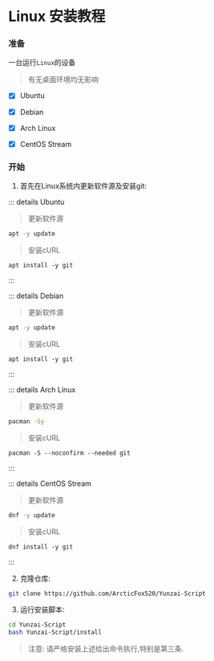 # Linux 安装教程

### 准备
一台运行`Linux`的设备

> 有无桌面环境均无影响

- [X] Ubuntu

- [X] Debian

- [X] Arch Linux

- [X] CentOS Stream

### 开始
1. 首先在Linux系统内更新软件源及安装git:

::: details Ubuntu

> 更新软件源

```bash
apt -y update
```

> 安装cURL

```
apt install -y git
```
:::

::: details Debian
> 更新软件源

```bash
apt -y update
```

> 安装cURL

```
apt install -y git
```
:::

::: details Arch Linux
> 更新软件源

```bash
pacman -Sy
```

> 安装cURL

```
pacman -S --noconfirm --needed git
```
:::

::: details CentOS Stream
> 更新软件源

```bash
dnf -y update
```

> 安装cURL

```
dnf install -y git
```
:::

2. 克隆仓库: 
```bash
git clone https://github.com/ArcticFox520/Yunzai-Script
```

3. 运行安装脚本:
```bash
cd Yunzai-Script
bash Yunzai-Script/install
```

> 注意: 请严格安装上述给出命令执行,特别是第三条.
